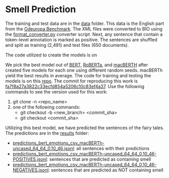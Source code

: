 # Smell Prediction

The training and test data are in the [data](data/) folder. This data is the English part from the [Odeuropa Benchmark](https://github.com/Odeuropa/benchmarks_and_corpora). The XML files were converted to BIO using the [format_converter.py](https://github.com/Odeuropa/benchmarks_and_corpora/tree/converters) converter script. Next, any sentence that contain a token-level annotation is marked as positive. The sentences are shuffled and split as training (2,491) and test files (650 documents).

The code utilized to create the models is on 

We pick the best model out of [BERT](https://huggingface.co/bert-base-uncased), [RoBERTa](https://huggingface.co/roberta-base), and [macBERTH](https://github.com/emanjavacas/macberth-eval) after created five models for each one using different random seeds. macBERTh yield the best results in average. The code for training and testing the models is on this [repo](https://github.com/Odeuropa/transformers_text_classification/). The commit for reproducing this work is [fa7f8a27a3822c33ecfd854a5206c10c83ef4a37](https://github.com/Odeuropa/transformers_text_classification/tree/fa7f8a27a3822c33ecfd854a5206c10c83ef4a37). Use the following commands to see the version used for this work: 
1. git clone -n <repo_name> 
2. one of the following commands: 
    - git checkout -b <new_branch> <commit_sha> 
    - git checkout <commit_sha> 

Utilizing this best model, we have predicted the sentences of the fairy tales. The predictions are in the [results](results/) folder:
- [predictions_bert_emotions_csv_macBERTh-uncased_64_64_0.10_46.jsonl](results/predictions_bert_emotions_csv_macBERTh-uncased_64_64_0.10_46.jsonl.json): all sentences with their predictions
- [predictions_bert_emotions_csv_macBERTh-uncased_64_64_0.10_46-POSITIVES.jsonl](results/predictions_bert_emotions_csv_macBERTh-uncased_64_64_0.10_46-POSITIVES.jsonl.json): sentences that are predicted as containing smell
- [predictions_bert_emotions_csv_macBERTh-uncased_64_64_0.10_46-NEGATIVES.jsonl](results/predictions_bert_emotions_csv_macBERTh-uncased_64_64_0.10_46-NEGATVES.jsonl.json): sentences that are predicted as NOT containing smell